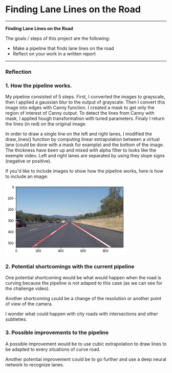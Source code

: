 # **Finding Lane Lines on the Road** 

---

**Finding Lane Lines on the Road**

The goals / steps of this project are the following:
* Make a pipeline that finds lane lines on the road
* Reflect on your work in a written report


[//]: # (Image References)

[image1]: ./examples/result.png "Result of the pipeline"

---

### Reflection

### 1. How the pipeline works.

My pipeline consisted of 5 steps. First, I converted the images to grayscale, then I applied a gaussian blur to the output of grayscale.
Then I  convert this image into edges with Canny function. I created a mask to get only the region of interest of Canny output. To detect the lines from Canny with mask, I applied hough transformation with tuned parameters. Finaly I return the lines (in red) on the original image.

In order to draw a single line on the left and right lanes, I modified the draw_lines() function by computing linear extrapolation between a virtual lane (could be done with a mask for example) and the bottom of the image. The thickness have been up and mixed with alpha filter to looks like the exemple video. Left and right lanes are separated by using they slope signs (negative or positive).

If you'd like to include images to show how the pipeline works, here is how to include an image: 

![alt text][image1]


### 2. Potential shortcomings with the current pipeline


One potential shortcoming would be what would happen when the road is curving because the pipeline is not adaped to this case (as we can see for the challenge video).

Another shortcoming could be a change of the resolution or another point of view of the camera.

I wonder what could happen with city roads with intersections and other subtleties.

### 3. Possible improvements to the pipeline

A possible improvement would be to use cubic extrapolation to draw lines to be adapted to every situations of curve road.

Another potential improvement could be to go further and use a deep neural network to recognize lanes.
